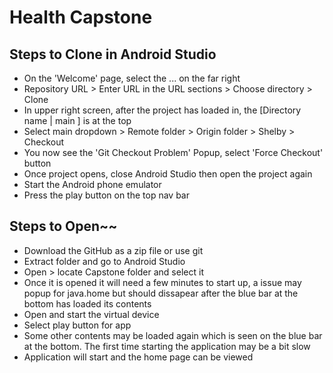 # Health Capstone


## Steps to Clone in Android Studio
- On the 'Welcome' page, select the ... on the far right
- Repository URL > Enter URL in the URL sections > Choose directory > Clone
- In upper right screen, after the project has loaded in, the [Directory name | main ] is at the top
- Select main dropdown > Remote folder > Origin folder > Shelby > Checkout
- You now see the 'Git Checkout Problem' Popup, select 'Force Checkout' button
- Once project opens, close Android Studio then open the project again
- Start the Android phone emulator
- Press the play button on the top nav bar


## Steps to Open~~

- Download the GitHub as a zip file or use git
- Extract folder and go to Android Studio
- Open > locate Capstone folder and select it
- Once it is opened it will need a few minutes to start up, a issue may popup for java.home but should dissapear after the blue bar at the bottom has loaded its contents
- Open and start the virtual device
- Select play button for app
- Some other contents may be loaded again which is seen on the blue bar at the bottom. The first time starting the application may be a bit slow
- Application will start and the home page can be viewed

